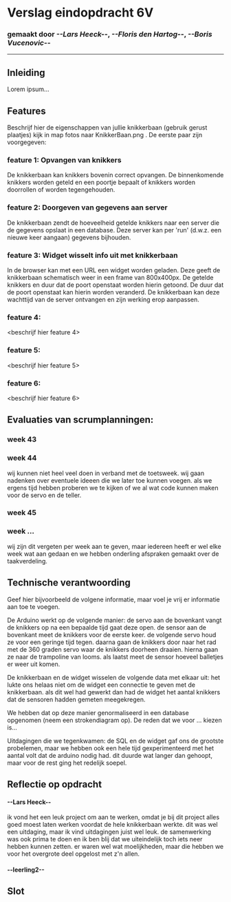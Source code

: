 # Verslag eindopdracht 6V
### gemaakt door *--Lars Heeck--*, *--Floris den Hartog--*, *--Boris Vucenovic--*

---

## Inleiding
Lorem ipsum...



## Features
Beschrijf hier de eigenschappen van jullie knikkerbaan (gebruik gerust plaatjes) kijk in map fotos naar KnikkerBaan.png . De eerste paar zijn voorgegeven:

### feature 1: Opvangen van knikkers
De knikkerbaan kan knikkers bovenin correct opvangen. De binnenkomende knikkers worden geteld en een poortje bepaalt of knikkers worden doorrollen of worden tegengehouden.

### feature 2: Doorgeven van gegevens aan server
De knikkerbaan zendt de hoeveelheid getelde knikkers naar een server die de gegevens opslaat in een database. Deze server kan per 'run' (d.w.z. een nieuwe keer aangaan) gegevens bijhouden.

### feature 3: Widget wisselt info uit met knikkerbaan
In de browser kan met een URL een widget worden geladen. Deze geeft de knikkerbaan schematisch weer in een frame van 800x400px. De getelde knikkers en duur dat de poort openstaat worden hierin getoond. De duur dat de poort openstaat kan hierin worden veranderd. De knikkerbaan kan deze wachttijd van de server ontvangen en zijn werking erop aanpassen.

### feature 4:
<beschrijf hier feature 4>


### feature 5:
<beschrijf hier feature 5>


### feature 6:
<beschrijf hier feature 6>



## Evaluaties van scrumplanningen:

### week 43

### week 44

wij kunnen niet heel veel doen in verband met de toetsweek. wij gaan nadenken over eventuele ideeen die we later toe kunnen voegen. als we ergens tijd hebben proberen we te kijken of we al wat code kunnen maken voor de servo en de teller.

### week 45

### week ...
wij zijn dit vergeten per week aan te geven, maar iedereen heeft er wel elke week wat aan gedaan en we hebben onderling afspraken gemaakt over de taakverdeling.


## Technische verantwoording
Geef hier bijvoorbeeld de volgene informatie, maar voel je vrij er informatie aan toe te voegen.

De Arduino werkt op de volgende manier:
de servo aan de bovenkant vangt de knikkers op na een bepaalde tijd gaat deze open. de sensor aan de bovenkant meet de knikkers voor de eerste keer. de volgende servo houd ze voor een geringe tijd tegen. daarna gaan de knikkers door naar het rad met de 360 graden servo waar de knikkers doorheen draaien. hierna gaan ze naar de trampoline van looms. als laatst meet de sensor hoeveel balletjes er weer uit komen.

De knikkerbaan en de widget wisselen de volgende data met elkaar uit:
het lukte ons helaas niet om de widget een connectie te geven met de knikkerbaan. als dit wel had gewerkt dan had de widget het aantal knikkers dat de sensoren hadden gemeten meegekregen. 

We hebben dat op deze manier genormaliseerd in een database opgenomen (neem een strokendiagram op). De reden dat we voor ... kiezen is...

Uitdagingen die we tegenkwamen:
de SQL en de widget gaf ons de grootste probelemen, maar we hebben ook een hele tijd gexperimenteerd met het aantal volt dat de arduino nodig had. dit duurde wat langer dan gehoopt, maar voor de rest ging het redelijk soepel.

## Reflectie op opdracht
#### --Lars Heeck--
ik vond het een leuk project om aan te werken, omdat je bij dit project alles goed moest laten werken voordat de hele knikkerbaan werkte. dit was wel een uitdaging, maar ik vind uitdagingen juist wel leuk. de samenwerking was ook prima te doen en ik ben blij dat we uiteindelijk toch iets neer hebben kunnen zetten. er waren wel wat moelijkheden, maar die hebben we voor het overgrote deel opgelost met z'n allen.

#### --leerling2--




## Slot
